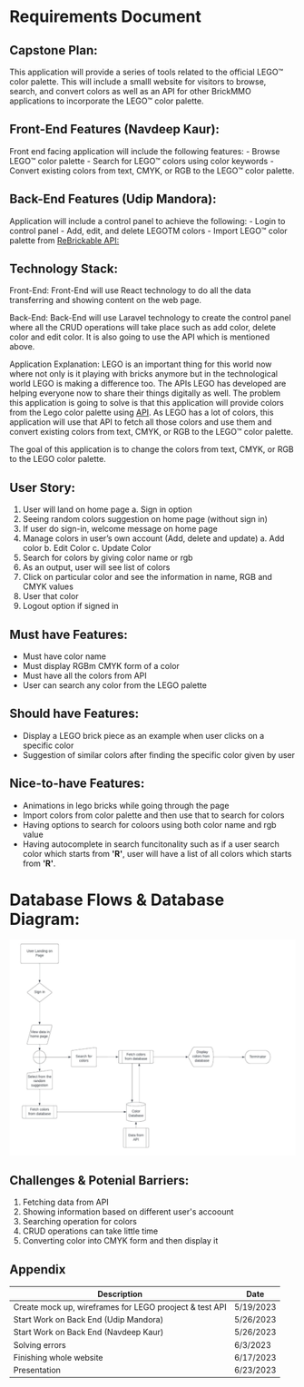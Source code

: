 # Requirements Document

## Capstone Plan:

This application will provide a series of tools related to the official LEGO™ color palette. This will include a smalll website for visitors to browse, search, and convert colors as well as an API for other BrickMMO applications to incorporate the LEGO™ color palette.

## Front-End Features (Navdeep Kaur):

Front end facing application will include the following features:
    - Browse LEGO™ color palette
    - Search for LEGO™ colors using color keywords
    - Convert existing colors from text, CMYK, or RGB to the LEGO™ color palette.

## Back-End Features (Udip Mandora):
Application will include a control panel to achieve the following: - Login to control panel
    - Add, edit, and delete LEGOTM colors
    - Import LEGO™ color palette from [ReBrickable API:](https://rebrickable.com/api/)

## Technology Stack:

Front-End:
Front-End will use React technology to do all the data transferring and showing content on the web page.

Back-End:
Back-End will use Laravel technology to create the control panel where all the CRUD operations will take place such as add color, delete color and edit color. It is also going to use the API which is mentioned above.

Application Explanation:
LEGO is an important thing for this world now where not only is it playing with bricks anymore but in the technological world LEGO is making a difference too. The APIs LEGO has developed are helping everyone now to share their things digitally as well. The problem this application is going to solve is that this application will provide colors from the Lego color palette using [API](https://rebrickable.com/api/). As LEGO has a lot of colors, this application will use that API to fetch all those colors and use them and convert existing colors from text, CMYK, or RGB to the LEGO™ color palette.

The goal of this application is to change the colors from text, CMYK, or RGB to the LEGO color palette.

## User Story:
1. User will land on home page 
        a. Sign in option
2. Seeing random colors suggestion on home page (without sign in) 
3. If user do sign-in, welcome message on home page
4. Manage colors in user’s own account (Add, delete and update)
        a. Add color
        b. Edit Color
        c. Update Color
5. Search for colors by giving color name or rgb
6. As an output, user will see list of colors
7. Click on particular color and see the information in name, RGB and CMYK values 
8. User that color
9. Logout option if signed in

## Must have Features:
- Must have color name
- Must display RGBm CMYK form of a color
- Must have all the colors from API
- User can search any color from the LEGO palette

## Should have Features:
- Display a LEGO brick piece as an example when user clicks on a specific color
- Suggestion of similar colors after finding the specific color given by user

## Nice-to-have Features:
- Animations in lego bricks while going through the page
- Import colors from color palette and then use that to search for colors
- Having options to search for coloors using both color name and rgb value
- Having autocomplete in search funcitonality such as if a user search color which starts from **'R'**, user will have a list of all colors which starts from **'R'**.

# Database Flows & Database Diagram:
![flow chart diagram](/images/v1-flowchart.png)

## Challenges & Potenial Barriers:
1. Fetching data from API
2. Showing information based on different user's accoount
3. Searching operation for colors
4. CRUD operations can take little time
5. Converting color into CMYK form and then display it

## Appendix

| Description | Date |
| ------------- | ----------- |
| Create mock up, wireframes for LEGO prooject & test API | 5/19/2023 |
| Start Work on Back End (Udip Mandora) | 5/26/2023 |
| Start Work on Back End (Navdeep Kaur) | 5/26/2023 |
| Solving errors | 6/3/2023 |
| Finishing whole website | 6/17/2023 |
| Presentation | 6/23/2023 |